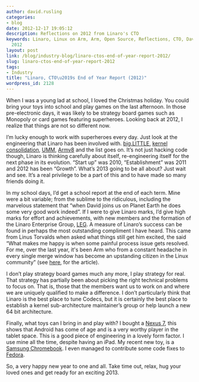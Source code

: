 ```yaml
---
author: david.rusling
categories:
- blog
date: 2012-12-17 19:05:12
description: Reflections on 2012 from Linaro's CTO
keywords: Linaro, Linux on Arm, Arm, Open Source, Reflections, CTO, David A. Rusling,
  2012
layout: post
link: /blog/industry-blog/linaro-ctos-end-of-year-report-2012/
slug: linaro-ctos-end-of-year-report-2012
tags:
- Industry
title: "Linaro, CTO\u2019s End of Year Report (2012)"
wordpress_id: 2128
---
```


When I was a young lad at school, I loved the Christmas holiday. You could bring your toys into school and play games on the last afternoon. In those pre-electronic days, it was likely to be strategy board games such as Monopoly or card games featuring superheroes. Looking back at 2012, I realize that things are not so different now.

I’m lucky enough to work with superheroes every day. Just look at the engineering that Linaro has been involved with. [big.LITTLE](/blog/big-little-technology-two-usage-models/), [kernel consolidation](https://wiki-archive.linaro.org/WorkingGroups/Kernel), [UMM](/blog/linaros-emphasis-on-dma_buf-in-the-3-3-linux-kernel/), [Armv8](/engineering/projects/) and the list goes on. It’s not just hacking code though, Linaro is thinking carefully about itself, re-engineering itself for the next phase in its evolution. “Start up” was 2010, “Establishment” was 2011 and 2012 has been “Growth”. What’s 2013 going to be all about? Just wait and see. It’s a real privilege to be a part of this and to have made so many friends doing it.

In my school days, I’d get a school report at the end of each term. Mine were a bit variable; from the sublime to the ridiculous, including the marvelous statement that “when David joins us on Planet Earth he does some very good work indeed”. If I were to give Linaro marks, I’d give high marks for effort and achievements, with new members and the formation of the Linaro Enterprise Group, [LEG](/engineering/datacenter-and-cloud/). A measure of Linaro’s success can be found in perhaps the most outstanding compliment I have heard. This came from Linus Torvalds when asked what things still get him excited, the said “What makes me happy is when some painful process issue gets resolved. For me, over the last year, it's been Arm who from a constant headache in every single merge window has become an upstanding citizen in the Linux community” (see [here]( http://news.softpedia.com/news/Linus-Torvalds-Arm-Is-an-Upstanding-Member-of-The-Community-294886.shtml), for the article).

I don’t play strategy board games much any more, I play strategy for real. That strategy has partially been about picking the right technical problems to focus on. That is, those that the members want us to work on and where we are uniquely qualified to make a difference. I don’t particularly think that Linaro is the best place to tune Codecs, but it is certainly the best place to establish a kernel sub-architecture maintainer’s group or help launch a new 64 bit architecture.

Finally, what toys can I bring in and play with? I bought a [Nexus 7](http://www.google.com/nexus/7/), this shows that Android has come of age and is a very worthy player in the tablet space. This is a good piece of engineering in a lovely form factor. I use mine all the time, despite having an iPad. My recent new toy, is a [Samsung Chromebook](http://www.samsung.com/us/computer/chromebook). I even managed to contribute some code fixes to [Fedora](http://fedoraproject.org/).

So, a very happy new year to one and all. Take time out, relax, hug your loved ones and get ready for an exciting 2013.